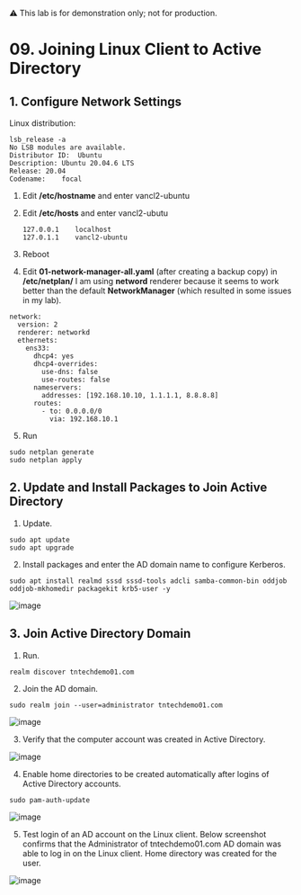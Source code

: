 ⚠️ This lab is for demonstration only; not for production.

# 09. Joining Linux Client to Active Directory

## 1. Configure Network Settings 

Linux distribution:
   ```
   lsb_release -a
   No LSB modules are available.
   Distributor ID:	Ubuntu
   Description:	Ubuntu 20.04.6 LTS
   Release:	20.04
   Codename:	focal
   ```

1. Edit **/etc/hostname** and enter vancl2-ubuntu
   
3. Edit **/etc/hosts** and enter vancl2-ubutu
   ```
   127.0.0.1	localhost
   127.0.1.1	vancl2-ubuntu
   ```
4. Reboot
   
5. Edit **01-network-manager-all.yaml** (after creating a backup copy) in **/etc/netplan/**
   I am using **netword** renderer because it seems to work better than the default **NetworkManager** (which resulted in some issues in my lab). 

```   
network:
  version: 2
  renderer: networkd
  ethernets:
    ens33:
      dhcp4: yes
      dhcp4-overrides:
        use-dns: false
        use-routes: false
      nameservers:
        addresses: [192.168.10.10, 1.1.1.1, 8.8.8.8]
      routes:
        - to: 0.0.0.0/0
          via: 192.168.10.1
```

5. Run
```
sudo netplan generate
sudo netplan apply
```

## 2. Update and Install Packages to Join Active Directory

1. Update.
```
sudo apt update
sudo apt upgrade
```
2. Install packages and enter the AD domain name to configure Kerberos.
```
sudo apt install realmd sssd sssd-tools adcli samba-common-bin oddjob oddjob-mkhomedir packagekit krb5-user -y
```
![image](https://github.com/user-attachments/assets/a23a56d4-f7a3-493b-899f-7b49054a9164)


## 3. Join Active Directory Domain

1. Run.
   
```
realm discover tntechdemo01.com
```

2. Join the AD domain.
   
```
sudo realm join --user=administrator tntechdemo01.com
```

![image](https://github.com/user-attachments/assets/a18282fe-5ced-4d9c-8b3e-711544cf169a)

3. Verify that the computer account was created in Active Directory.

![image](https://github.com/user-attachments/assets/9ce5b432-9598-476a-b591-d19322c513e7)

4. Enable home directories to be created automatically after logins of Active Directory accounts.

```
sudo pam-auth-update
```

![image](https://github.com/user-attachments/assets/0d91b16f-0e50-4b9d-9de7-f686584fcb02)


5. Test login of an AD account on the Linux client.
    Below screenshot confirms that the Administrator of tntechdemo01.com AD domain was able to log in on the Linux client. Home directory was created for the user.

![image](https://github.com/user-attachments/assets/b0f07e0f-431c-46b8-b5d0-d9d57ea042ad)


